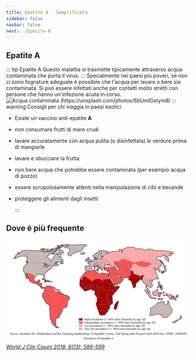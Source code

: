 ```yaml
---
title: Epatite A - Semplificata
sidebar: false
navbar: false
next: ./Epatite-B
---
```


## Epatite A

::: tip Epatite A <Badge text="A-limentare" type="tip"/>
Questo malattia si trasmette tipicamente attraverso acqua contaminata che porta il virus.
:::
Specialmente nei paesi più poveri, se non ci sono fognature adeguate è possibile che l'acqua per lavare o bere sia contaminata.
Si può essere infettati anche per contatti molto stretti con persone che hanno un'infezione acuta in corso.
![Acqua contaminata (https://unsplash.com/photos/6bUmlGstym8)](../assets/images/AcquaContaminata.jpg)
::: warning Consigli per chi viaggia in paesi esotici

- Esiste un vaccino anti-epatite **A**
- non consumare frutti di mare crudi
- lavare accuratamente con acqua pulita (o disinfettata) le verdure prima di mangiarle
- lavare e sbucciare la frutta
- non bere acqua che potrebbe essere contaminata (per esempio acqua di pozzo)
- essere scrupolosamente attenti nella manipolazione di cibi e bevande
- proteggere gli alimenti dagli insetti

  :::

## Dove è più frequente

![JOURNAL (WJCC-6-589)](../assets/images/WJCC-6-589-g001.jpg)
[_World J Clin Cases 2018; 6(13): 589-599_](https://dx.doi.org/10.12998/wjcc.v6.i13.589)
